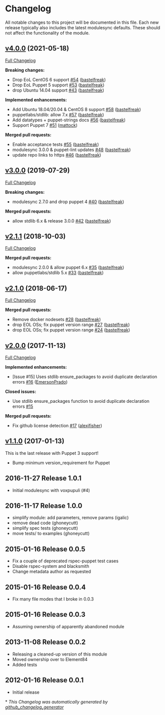 # Changelog

All notable changes to this project will be documented in this file.
Each new release typically also includes the latest modulesync defaults.
These should not affect the functionality of the module.

## [v4.0.0](https://github.com/voxpupuli/puppet-make/tree/v4.0.0) (2021-05-18)

[Full Changelog](https://github.com/voxpupuli/puppet-make/compare/v3.0.0...v4.0.0)

**Breaking changes:**

- Drop EoL CentOS 6 support [\#54](https://github.com/voxpupuli/puppet-make/pull/54) ([bastelfreak](https://github.com/bastelfreak))
- Drop EoL Puppet 5 support [\#53](https://github.com/voxpupuli/puppet-make/pull/53) ([bastelfreak](https://github.com/bastelfreak))
- drop Ubuntu 14.04 support [\#43](https://github.com/voxpupuli/puppet-make/pull/43) ([bastelfreak](https://github.com/bastelfreak))

**Implemented enhancements:**

- Add Ubuntu 18.04/20.04 & CentOS 8 support [\#58](https://github.com/voxpupuli/puppet-make/pull/58) ([bastelfreak](https://github.com/bastelfreak))
- puppetlabs/stdlib: allow 7.x [\#57](https://github.com/voxpupuli/puppet-make/pull/57) ([bastelfreak](https://github.com/bastelfreak))
- Add datatypes + puppet-strings docs [\#56](https://github.com/voxpupuli/puppet-make/pull/56) ([bastelfreak](https://github.com/bastelfreak))
- Support Puppet 7 [\#51](https://github.com/voxpupuli/puppet-make/pull/51) ([mattock](https://github.com/mattock))

**Merged pull requests:**

- Enable acceptance tests [\#55](https://github.com/voxpupuli/puppet-make/pull/55) ([bastelfreak](https://github.com/bastelfreak))
- modulesync 3.0.0 & puppet-lint updates [\#48](https://github.com/voxpupuli/puppet-make/pull/48) ([bastelfreak](https://github.com/bastelfreak))
- update repo links to https [\#46](https://github.com/voxpupuli/puppet-make/pull/46) ([bastelfreak](https://github.com/bastelfreak))

## [v3.0.0](https://github.com/voxpupuli/puppet-make/tree/v3.0.0) (2019-07-29)

[Full Changelog](https://github.com/voxpupuli/puppet-make/compare/v2.1.1...v3.0.0)

**Breaking changes:**

- modulesync 2.7.0 and drop puppet 4 [\#40](https://github.com/voxpupuli/puppet-make/pull/40) ([bastelfreak](https://github.com/bastelfreak))

**Merged pull requests:**

- allow stdlib 6.x & release 3.0.0 [\#42](https://github.com/voxpupuli/puppet-make/pull/42) ([bastelfreak](https://github.com/bastelfreak))

## [v2.1.1](https://github.com/voxpupuli/puppet-make/tree/v2.1.1) (2018-10-03)

[Full Changelog](https://github.com/voxpupuli/puppet-make/compare/v2.1.0...v2.1.1)

**Merged pull requests:**

- modulesync 2.0.0 & allow puppet 6.x [\#35](https://github.com/voxpupuli/puppet-make/pull/35) ([bastelfreak](https://github.com/bastelfreak))
- allow puppetlabs/stdlib 5.x [\#33](https://github.com/voxpupuli/puppet-make/pull/33) ([bastelfreak](https://github.com/bastelfreak))

## [v2.1.0](https://github.com/voxpupuli/puppet-make/tree/v2.1.0) (2018-06-17)

[Full Changelog](https://github.com/voxpupuli/puppet-make/compare/v2.0.0...v2.1.0)

**Merged pull requests:**

- Remove docker nodesets [\#28](https://github.com/voxpupuli/puppet-make/pull/28) ([bastelfreak](https://github.com/bastelfreak))
- drop EOL OSs; fix puppet version range [\#27](https://github.com/voxpupuli/puppet-make/pull/27) ([bastelfreak](https://github.com/bastelfreak))
- drop EOL OSs; fix puppet version range [\#24](https://github.com/voxpupuli/puppet-make/pull/24) ([bastelfreak](https://github.com/bastelfreak))

## [v2.0.0](https://github.com/voxpupuli/puppet-make/tree/v2.0.0) (2017-11-13)

[Full Changelog](https://github.com/voxpupuli/puppet-make/compare/v1.1.0...v2.0.0)

**Implemented enhancements:**

- \[Issue \#15\] Uses stdlib ensure\_packages to avoid duplicate declaration errors [\#16](https://github.com/voxpupuli/puppet-make/pull/16) ([EmersonPrado](https://github.com/EmersonPrado))

**Closed issues:**

- Use stdlib ensure\_packages function to avoid duplicate declaration errors [\#15](https://github.com/voxpupuli/puppet-make/issues/15)

**Merged pull requests:**

- Fix github license detection [\#17](https://github.com/voxpupuli/puppet-make/pull/17) ([alexjfisher](https://github.com/alexjfisher))

## [v1.1.0](https://github.com/voxpupuli/puppet-make/tree/v1.1.0) (2017-01-13)

This is the last release with Puppet 3 support!
* Bump minimum version_requirement for Puppet

## 2016-11-27 Release 1.0.1
* Initial modulesync with voxpupuli (#4)

## 2016-11-17 Release 1.0.0
* simplify module: add parameters, remove params (igalic)
* remove dead code (ghoneycutt)
* simplify spec tests (ghoneycutt)
* move tests/ to examples (ghoneycutt)

## 2015-01-16 Release 0.0.5
* Fix a couple of deprecated rspec-puppet test cases
* Disable rspec-system and blacksmith
* Change metadata author as requested

## 2015-01-16 Release 0.0.4
* Fix many file modes that I broke in 0.0.3

## 2015-01-16 Release 0.0.3
* Assuming ownership of apparently abandoned module

## 2013-11-08 Release 0.0.2
* Releasing a cleaned-up version of this module
* Moved ownership over to Element84
* Added tests

## 2012-01-16 Release 0.0.1
* Initial release


\* *This Changelog was automatically generated by [github_changelog_generator](https://github.com/github-changelog-generator/github-changelog-generator)*

